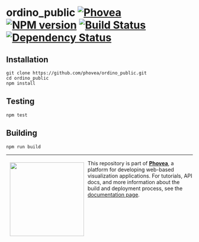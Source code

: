 ordino_public [![Phovea][phovea-image]][phovea-url] [![NPM version][npm-image]][npm-url] [![Build Status][travis-image]][travis-url] [![Dependency Status][daviddm-image]][daviddm-url]
=====================



Installation
------------

```
git clone https://github.com/phovea/ordino_public.git
cd ordino_public
npm install
```

Testing
-------

```
npm test
```

Building
--------

```
npm run build
```



***

<a href="https://caleydo.org"><img src="http://caleydo.org/assets/images/logos/caleydo.svg" align="left" width="200px" hspace="10" vspace="6"></a>
This repository is part of **[Phovea](http://phovea.caleydo.org/)**, a platform for developing web-based visualization applications. For tutorials, API docs, and more information about the build and deployment process, see the [documentation page](http://phovea.caleydo.org).


[phovea-image]: https://img.shields.io/badge/Phovea-Client%20Plugin-F47D20.svg
[phovea-url]: https://phovea.caleydo.org
[npm-image]: https://badge.fury.io/js/ordino_public.svg
[npm-url]: https://npmjs.org/package/ordino_public
[travis-image]: https://travis-ci.org/phovea/ordino_public.svg?branch=master
[travis-url]: https://travis-ci.org/phovea/ordino_public
[daviddm-image]: https://david-dm.org/phovea/ordino_public/status.svg
[daviddm-url]: https://david-dm.org/phovea/ordino_public
